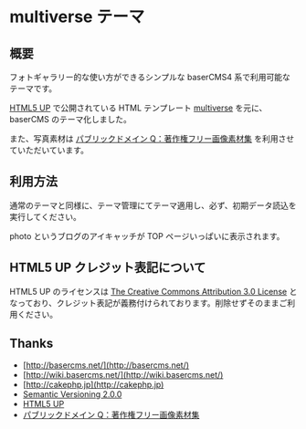 # multiverse テーマ

## 概要

フォトギャラリー的な使い方ができるシンプルな baserCMS4 系で利用可能なテーマです。

[HTML5 UP](https://html5up.net/) で公開されている HTML テンプレート
[multiverse](https://html5up.net/multiverse) を元に、baserCMS のテーマ化しました。

また、写真素材は [パブリックドメイン Q：著作権フリー画像素材集](https://publicdomainq.net) を利用させていただいています。

## 利用方法

通常のテーマと同様に、テーマ管理にてテーマ適用し、必ず、初期データ読込を実行してください。

photo というブログのアイキャッチが TOP ページいっぱいに表示されます。

## HTML5 UP クレジット表記について

HTML5 UP のライセンスは [The Creative Commons Attribution 3.0 License](https://html5up.net/license) となっており、クレジット表記が義務付けられております。削除せずそのままご利用ください。

## Thanks

-   [http://basercms.net/](http://basercms.net/)
-   [http://wiki.basercms.net/](http://wiki.basercms.net/)
-   [http://cakephp.jp](http://cakephp.jp)
-   [Semantic Versioning 2.0.0](http://semver.org/lang/ja/)
-   [HTML5 UP](https://html5up.net/)
-   [パブリックドメイン Q：著作権フリー画像素材集](https://publicdomainq.net)
